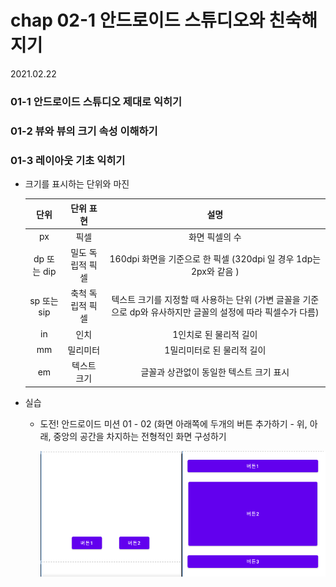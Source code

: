 # chap 02-1 안드로이드 스튜디오와 친숙해지기

2021.02.22

### 01-1 안드로이드 스튜디오 제대로 익히기

### 01-2 뷰와 뷰의 크기 속성 이해하기

### 01-3 레이아웃 기초 익히기

* 크기를 표시하는 단위와 마진

  |    단위     |    단위 표현     |                             설명                             |
  | :---------: | :--------------: | :----------------------------------------------------------: |
  |     px      |       픽셀       |                        화면 픽셀의 수                        |
  | dp 또는 dip | 밀도 독립적 픽셀 | 160dpi 화면을 기준으로 한 픽셀 (320dpi 일 경우 1dp는 2px와 같음 ) |
  | sp 또는 sip | 축척 독립적 픽셀 | 텍스트 크기를 지정할 때 사용하는 단위 (가변 글꼴을 기준으로 dp와 유사하지만 글꼴의 설정에 따라 픽셀수가 다름) |
  |     in      |       인치       |                    1인치로 된 물리적 길이                    |
  |     mm      |     밀리미터     |                  1밀리미터로 된 물리적 길이                  |
  |     em      |   텍스트 크기    |           글꼴과 상관없이 동일한 텍스트 크기 표시            |

* 실습

  * 도전! 안드로이드 미션 01 - 02 (화면 아래쪽에 두개의 버튼 추가하기 - 위, 아래, 중앙의 공간을 차지하는 전형적인 화면 구성하기
  
    ![chap02-1/image01](https://github.com/hyunmin0317/AndroidProgramming/blob/master/chap02/section1/github/image01.png?raw=true)